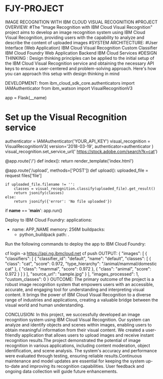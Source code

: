 # FJY-PROJECT
IMAGE RECOGNITION WITH IBM CLOUD VISUAL RECOGNITION
#PROJECT OVERVIEW:
#The "Image Recognition with IBM Cloud Visual Recognition" project aims to develop an image recognition system using IBM Cloud Visual Recognition, providing users with the capability to analyze and describe the content of uploaded images
#SYSTEM ARCHITECTURE:
#User Interface (Web Application)
IBM Cloud Visual Recognition
Custom Classifier
IBM Cloud Foundry
Web Application Backend
IBM Cloud Services
#DESIGN THINKING :
Design thinking principles can be applied to the initial setup of the IBM Cloud Visual Recognition service and obtaining the necessary API keys to ensure a user-centered and problem-solving approach. Here's how you can approach this setup with design thinking in mind

DEVELOPMENT:
from ibm_cloud_sdk_core.authenticators import IAMAuthenticator
from ibm_watson import VisualRecognitionV3

app = Flask(__name)

# Set up the Visual Recognition service
authenticator = IAMAuthenticator('YOUR_API_KEY')
visual_recognition = VisualRecognitionV3(
    version='2018-03-19',
    authenticator=authenticator
)
visual_recognition.set_service_url(' https://stock.adobe.com/search?k=cat')

@app.route('/')
def index():
    return render_template('index.html')

@app.route('/upload', methods=['POST'])
def upload():
uploaded_file = request files['file']

    if uploaded_file.filename != '':
        classes = visual_recognition.classify(uploaded_file).get_result()
        return jsonify(classes)
    else:
        return jsonify({'error': 'No file uploaded'})

if __name__ == '__main__':
app.run()


Deploy to IBM Cloud Foundry:
applications:
- name: APP_NAME
  memory: 256M
buildpacks:
    - python_buildpack
  path: .

Run the following commands to deploy the  app to IBM Cloud Foundry:

cf login -a https://api.ng.ibmcloud.net
cf push
OUTPUT:
{
  "images": [
    {
      "classifiers": [
        {
          "classifier_id": "default",
          "name": "default",
          "classes": [
            {
              "class": "cat",
              "score": 0.972,
              "type_hierarchy": "/animal/mammal/domestic cat"
            },
            {
              "class": "mammal",
              "score": 0.972
            },
            {
              "class": "animal",
              "score": 0.972
            }
          ]
        }
      ],
      "source_url": "sample.jpg"
    }
  ],
  "images_processed": 1,
  "custom_classes": 0
}
OUTCOME:
The primary outcome of the project is a robust image recognition system that empowers users with an accessible, accurate, and engaging tool for understanding and interpreting visual content. 
It brings the power of IBM Cloud Visual Recognition to a diverse range of industries and applications, creating a valuable bridge between the visual world and human understanding.

CONCLUSION:
In this project, we successfully developed an image recognition system using IBM Cloud Visual Recognition. Our system can analyze and identify objects and scenes within images, enabling users to obtain meaningful information from their visual content. 
We created a user-friendly application that allows users to upload images and receive instant recognition results.The project demonstrated the potential of image recognition in various applications, including content moderation, object identification, and scene analysis. 
The system's accuracy and performance were evaluated through testing, ensuring reliable results.Continuous maintenance and model updates are essential for keeping the system up-to-date and improving its recognition capabilities.
User feedback and ongoing data collection will guide future enhancements.

